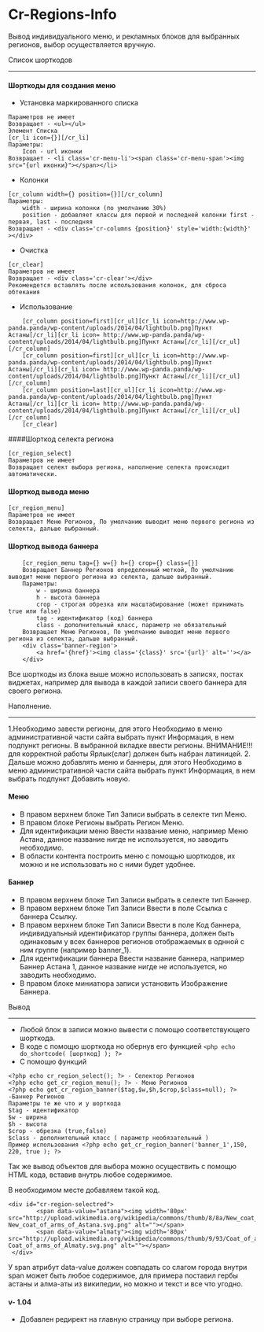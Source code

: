 Cr-Regions-Info
===================

Вывод индивидуального меню, и рекламных блоков для выбранных регионов, выбор осуществляется вручную.

Список шорткодов
___________

#### Шорткоды для создания меню

* Установка маркированного списка
 
``` [cr_ul][/cr_ul]
Параметров не имеет
Возвращает - <ul></ul>
Элемент Списка
[cr_li icon={}][/cr_li]
Параметры:
    Icon - url иконки
Возвращает - <li class='cr-menu-li'><span class='cr-menu-span'><img src="{url иконки}"></span></li>
```
    
* Колонки

```
[cr_column width={} position={}][/cr_column]
Параметры:
    width - ширина колонки (по умолчанию 30%)
    position - добавляет классы для первой и последней колонки first - первая, last - последняя
Возвращает - <div class='cr-columns {position}' style='width:{width}' ></div>
```

* Очистка
```
[cr_clear]
Параметров не имеет
Возвращает - <div class='cr-clear'></div>
Рекомендется вставлять после использования колонок, для сброса обтекания
```
* Использование
```
    [cr_column position=first][cr_ul][cr_li icon=http://www.wp-panda.panda/wp-content/uploads/2014/04/lightbulb.png]Пункт Астаны[/cr_li][cr_li icon= http://www.wp-panda.panda/wp-content/uploads/2014/04/lightbulb.png]Пункт Астаны[/cr_li][/cr_ul][/cr_column]
    [cr_column position=first][cr_ul][cr_li icon=http://www.wp-panda.panda/wp-content/uploads/2014/04/lightbulb.png]Пункт Астаны[/cr_li][cr_li icon= http://www.wp-panda.panda/wp-content/uploads/2014/04/lightbulb.png]Пункт Астаны[/cr_li][/cr_ul][/cr_column]
    [cr_column position=last][cr_ul][cr_li icon=http://www.wp-panda.panda/wp-content/uploads/2014/04/lightbulb.png]Пункт Астаны[/cr_li][cr_li icon= http://www.wp-panda.panda/wp-content/uploads/2014/04/lightbulb.png]Пункт Астаны[/cr_li][/cr_ul][/cr_column]
    [cr_clear]
```
####Шорткод селекта региона
```
[cr_region_select]
Параметров не имеет
Возвращает селект выбора региона, наполнение селекта происходит автоматически.
```
#### Шорткод вывода меню
```
[cr_region_menu]
Параметров не имеет
Возвращает Меню Регионов, По умолчанию выводит меню первого региона из селекта, дальше выбранный.
```
#### Шорткод вывода баннера
```
    [cr_region_menu tag={} w={} h={} crop={} class={}]
    Возвращает Баннер Регионов определенный меткой, По умолчанию выводит меню первого региона из селекта, дальше выбранный.
    Параметры:
        w - ширина баннера
        h - высота баннера
        crop - строгая обрезка или масштабирование (может принимать true или false)
        tag - идентификатор (код) баннера
        class - дополнительный класс, параметр не обязательный
    Возвращает Меню Регионов, По умолчанию выводит меню первого региона из селекта, дальше выбранный.
    <div class='banner-region'>
        <a href='{href}'><img class='{class}' src='{url}' alt=''></a>
    </div>
```
Все шорткоды из блока выше можно использовать в записях, постах виджетах, например для вывода в каждой записи своего баннера для своего региона.

Наполнение.
___________________

1.Необходимо завести регионы, для этого Необходимо в меню административной части сайта выбрать пункт Информация, в нем подпункт регионы. В выбранной вкладке ввести регионы. ВНИМАНИЕ!!! для корректной работы Ярлык(слаг) должен быть набран латиницей.
2. Дальше можно добавлять меню и баннеры, для этого Необходимо в меню административной части сайта выбрать пункт Информация, в нем выбрать подпункт Добавить новую.
#### Меню
* В правом верхнем блоке Тип Записи выбрать в селекте тип Меню.
* В правом блоке Регионы выбрать Регион Меню.
* Для идентификации меню Ввести название меню, например Меню Астана, данное название нигде не используется, но заводить необходимо.
* В области контента построить меню с помощью шорткодов, их можно и не использовать но с ними будет удобнее.
#### Баннер
* В правом верхнем блоке Тип Записи выбрать в селекте тип Баннер.
* В правом верхнем блоке Тип Записи Ввести в поле Ссылка с баннера Ссылку.
* В правом верхнем блоке Тип Записи Ввести в поле Koд баннера, индивидуальный идентификатор группы баннера, должен быть одинаковым у всех баннеров регионов отображаемых в однной с ним группе (например banner_1).
* Для идентификации баннера Ввести название баннера, например Баннер Астана 1, данное название нигде не используется, но заводить необходимо.
* В правом блоке миниатюра записи установить Изображение Баннера.

Вывод
________________________

* Любой блок в записи можно вывести с помощю соответствующего шорткода.
* В коде с помощю шорткода но обеpнув его функцией `<php echo do_shortcode( [шорткод] ); ?>`
* С помощю функций
```
<?php echo cr_region_select(); ?> - Селектор Регионов
<?php echo get_cr_region_menu(); ?> - Меню Регионов
<?php echo get_cr_region_banner($tag,$w,$h,$crop,$class=null); ?> -Баннер Регионов
Параметры те же что и у шорткода
$tag - идентификатор
$w - ширина
$h - высота
$crop - обрезка (true,false)
$class - дополнительный класс ( параметр необязательный )
Пример использования <?php echo get_cr_region_banner('banner_1',150, 220, true ); ?>
```


Так же вывод объектов для выбора можно осуществить с помощю HTML кода, вставив внутрь любое содержимое.

В необходимом месте добавляем такой код.
```
<div id="cr-region-selectred">
        <span data-value="astana"><img width='80px' src="http://upload.wikimedia.org/wikipedia/commons/thumb/8/8a/New_coat_of_arms_of_Astana.svg/150px-New_coat_of_arms_of_Astana.svg.png" alt=""></span>
        <span data-value="almaty"><img width='80px' src="http://upload.wikimedia.org/wikipedia/commons/thumb/9/93/Coat_of_arms_of_Almaty.svg/90px-Coat_of_arms_of_Almaty.svg.png" alt=""></span>
 </div>
``` 

У span атрибут data-value должен совпадать со слагом города
внутри span может быть любое содержимое, для примера поставил гербы астаны и алма-аты из википедии, но можно и текст и все что угодно.

#### v- 1.04
* Добавлен редирект на главную страницу при выборе региона.

